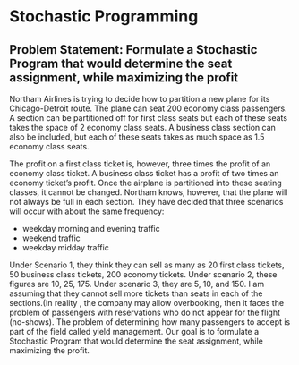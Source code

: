 # Stochastic Programming
##  Problem Statement: Formulate a Stochastic Program that would determine the seat assignment, while maximizing the profit
Northam Airlines is trying to decide how to partition a new plane for its Chicago-Detroit route. The plane can seat 200 economy class passengers. A section can be partitioned off for first class seats but each of these seats takes the space of 2 economy class seats. A business class section can also be included, but each of these seats takes as much space as 1.5 economy class seats. 

The profit on a first class ticket is, however, three times the profit of an economy class ticket. A business class ticket has a profit of two times an economy ticket’s profit. Once the airplane is partitioned into these seating classes, it cannot be changed. Northam knows, however, that the plane will not always be full in each section. They have decided that three scenarios will occur with about the same frequency: 
* weekday morning and evening traffic
* weekend traffic
* weekday midday traffic

Under Scenario 1, they think they can sell as many as 20 first class tickets, 50 business class tickets, 200 economy tickets. Under scenario 2, these figures are 10, 25, 175. Under scenario 3, they are 5, 10, and 150.
I am assuming that they cannot sell more tickets than seats in each of the sections.(In reality , the company may allow overbooking, then it faces the problem of passengers with reservations who do not appear for the flight (no-shows). The problem of determining how many passengers to accept is part of the field called yield management. 
Our goal is to formulate a Stochastic Program that would determine the seat assignment, while maximizing the profit.

